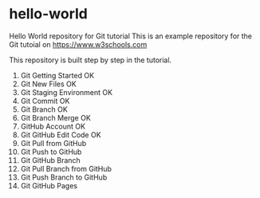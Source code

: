 # hello-world
Hello World repository for Git tutorial
This is an example repository for the Git tutoial on https://www.w3schools.com

This repository is built step by step in the tutorial.
1. Git Getting Started OK
2. Git New Files OK
3. Git Staging Environment OK
4. Git Commit OK
5. Git Branch OK
6. Git Branch Merge OK
7. GitHub Account OK
8. Git GitHub Edit Code OK
9. Git Pull from GitHub
10. Git Push to GitHub
11. Git GitHub Branch
12. Git Pull Branch from GitHub
12. Git Push Branch to GitHub
13. Git GitHub Pages
